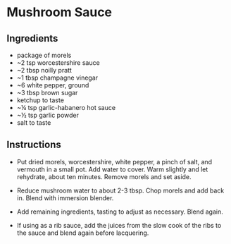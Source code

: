 # Mushroom Sauce

## Ingredients

 - package of morels
 - ~2 tsp worcestershire sauce
 - ~2 tbsp noilly pratt
 - ~1 tbsp champagne vinegar
 - ~6 white pepper, ground
 - ~3 tbsp brown sugar
 - ketchup to taste
 - ~¼ tsp garlic-habanero hot sauce
 - ~½ tsp garlic powder
 - salt to taste

## Instructions

 - Put dried morels, worcestershire, white pepper, a pinch of salt, and
   vermouth in a small pot. Add water to cover. Warm slightly and let
rehydrate, about ten minutes. Remove morels and set aside.

 - Reduce mushroom water to about 2-3 tbsp. Chop morels and add back in. Blend
   with immersion blender.

 - Add remaining ingredients, tasting to adjust as necessary. Blend again.

 - If using as a rib sauce, add the juices from the slow cook of the ribs to
   the sauce and blend again before lacquering.
